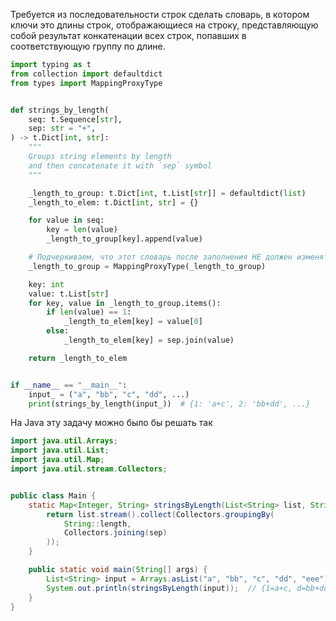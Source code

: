 Требуется из последовательности строк сделать словарь, в котором ключи это длины строк, отображающиеся на строку, представляющую собой результат конкатенации всех строк, попавших в соответствующую группу по длине.
```python
import typing as t
from collection import defaultdict
from types import MappingProxyType


def strings_by_length(
	seq: t.Sequence[str],
	sep: str = "+",
) -> t.Dict[int, str]:
    """
	Groups string elements by length
	and then concatenate it with `sep` symbol
    """

    _length_to_group: t.Dict[int, t.List[str]] = defaultdict(list)
    _length_to_elem: t.Dict[int, str] = {}

    for value in seq:
        key = len(value)
        _length_to_group[key].append(value)  

    # Подчеркиваем, что этот словарь после заполнения НЕ должен изменяться
    _length_to_group = MappingProxyType(_length_to_group)

	key: int
    value: t.List[str]
    for key, value in _length_to_group.items():
        if len(value) == 1:
            _length_to_elem[key] = value[0]
        else:
            _length_to_elem[key] = sep.join(value)

    return _length_to_elem


if __name__ == "__main__":
    input_ = ("a", "bb", "c", "dd", ...)
    print(strings_by_length(input_))  # {1: 'a+c', 2: 'bb+dd', ...}
```

На Java эту задачу можно было бы решать так
```java
import java.util.Arrays;
import java.util.List;
import java.util.Map;
import java.util.stream.Collectors;


public class Main {
	static Map<Integer, String> stringsByLength(List<String> list, String sep) {
	    return list.stream().collect(Collectors.groupingBy(
	        String::length,
	        Collectors.joining(sep)
	    ));
	}

    public static void main(String[] args) {
        List<String> input = Arrays.asList("a", "bb", "c", "dd", "eee");
        System.out.println(stringsByLength(input));  // {1=a+c, d=bb+dd, ...}
    }
}
```